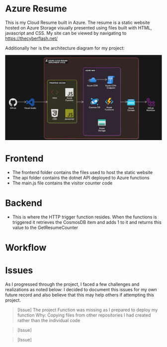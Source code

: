 # Azure Resume 

This is my Cloud Resume built in Azure. The resume is a static website hosted on Azure Storage visually presented using files built with HTML, javascript and CSS.
My site can be viewed by navigating to https://thecyberflash.net/

Additionally her is the architecture diagram for my project:

<p align = "center">
<img src ="https://github.com/khadijahW/CyberFlash/blob/main/Azure.png" width ="650">
  </p>



# Frontend
- The frontend folder contains the files used to host the static website
- The api folder contains the dotnet API deployed to Azure functions
- The main.js file contains the visitor counter code

# Backend 
 - This is where the HTTP trigger function resides. When the functions is triggered it retrieves the CosmosDB item and adds 1 to it and returns this value to the GetResumeCounter


# Workflow


# Issues 
As I progressed through the project, I faced a few challenges and realizations as noted below:
I decided to document this issues for my own future record and also believe that this may help others if attempting this project.

>[Issue] The project Function was missing as I prepared to deploy my function
            Why: Copying files from other repositories I had created rather than the individual code

>[Issue]

>[Issue]

>
